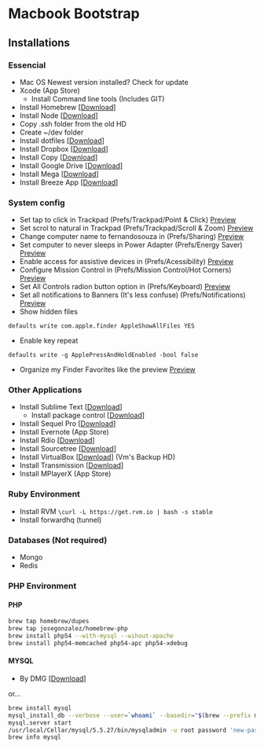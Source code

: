 # Macbook Bootstrap

## Installations

### Essencial
- Mac OS Newest version installed? Check for update
- Xcode (App Store)
  - Install Command line tools (Includes GIT)
- Install Homebrew [[Download](http://mxcl.github.io/homebrew/)]
- Install Node [[Download](http://nodejs.org/)]
- Copy .ssh folder from the old HD
- Create ~/dev folder
- Install dotfiles [[Download](https://github.com/fernandosouza/dotfiles)]
- Install Dropbox [[Download](http://dropbox.com/)]
- Install Copy [[Download](https://copy.com/install/mac/Copy.dmg)]
- Install Google Drive [[Download](https://tools.google.com/dlpage/drive?hl=pt-BR)]
- Install Mega [[Download](https://mega.co.nz/)]
- Install Breeze App [[Download](http://www.autumnapps.com/breeze/)]

### System config
- Set tap to click in Trackpad (Prefs/Trackpad/Point & Click) [Preview](http://cl.ly/image/3W1B0A1B2d0x)
- Set scrol to natural in Trackpad (Prefs/Trackpad/Scroll & Zoom) [Preview](http://cl.ly/image/2n3N1Q3x2c3N)
- Change computer name to fernandosouza in (Prefs/Sharing) [Preview](http://cl.ly/image/1d260L3n3o2F)
- Set computer to never sleeps in Power Adapter (Prefs/Energy Saver) [Preview](http://cl.ly/image/3s391f06031r)
- Enable access for assistive devices in (Prefs/Acessibility) [Preview](http://cl.ly/image/1x0C2i250n29)
- Configure Mission Control in (Prefs/Mission Control/Hot Corners) [Preview](http://cl.ly/image/0P1z2R1J2X2k)
- Set All Controls radion button option in (Prefs/Keyboard) [Preview](http://cl.ly/image/1u3H1C1E2U1k)
- Set all notifications to Banners (It's less confuse) (Prefs/Notifications) [Preview](http://cl.ly/image/2n3N1Q3x2c3N)
- Show hidden files
```
defaults write com.apple.finder AppleShowAllFiles YES
```
- Enable key repeat
```
defaults write -g ApplePressAndHoldEnabled -bool false
```
- Organize my Finder Favorites like the preview [Preview](http://cl.ly/image/2V3s3I0i3O2n)

### Other Applications
- Install Sublime Text [[Download](http://www.sublimetext.com/3)]
	- Install package control [[Download](http://wbond.net/sublime_packages/package_control)]
- Install Sequel Pro [[Download](http://www.sequelpro.com/)]
- Install Evernote (App Store)
- Install Rdio [[Download](http://rdio.com/)]
- Install Sourcetree [[Download](http://www.sourcetreeapp.com)]
- Install VirtualBox [[Download](https://www.virtualbox.org/)] (Vm's Backup HD)
- Install Transmission [[Download](https://www.transmissionbt.com)]
- Install MPlayerX (App Store)

### Ruby Environment
- Install RVM  ```\curl -L https://get.rvm.io | bash -s stable```
- Install forwardhq (tunnel)

### Databases (Not required)
- Mongo
- Redis

### PHP Environment
#### PHP
```bash
brew tap homebrew/dupes
brew tap josegonzalez/homebrew-php
brew install php54 --with-mysql --wihout-apache
brew install php54-memcached php54-apc php54-xdebug
```

#### MYSQL
- By DMG [[Download](http://dev.mysql.com/downloads/mysql/)]

or...

```bash
brew install mysql
mysql_install_db --verbose --user=`whoami` --basedir="$(brew --prefix mysql)" --datadir=/usr/local/var/mysql --tmpdir=/tmp
mysql.server start
/usr/local/Cellar/mysql/5.5.27/bin/mysqladmin -u root password 'new-password'
brew info mysql
```
